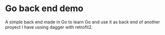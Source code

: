 # Go back end demo

A simple back end made in Go to learn Go and use it as back end of another proyect I have ussing dagger with retrofit2.
